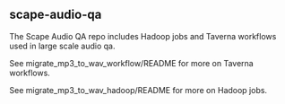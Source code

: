 ## scape-audio-qa

The Scape Audio QA repo includes Hadoop jobs and Taverna workflows used in large scale audio qa.

See migrate_mp3_to_wav_workflow/README for more on Taverna workflows.

See migrate_mp3_to_wav_hadoop/README for more on Hadoop jobs.
